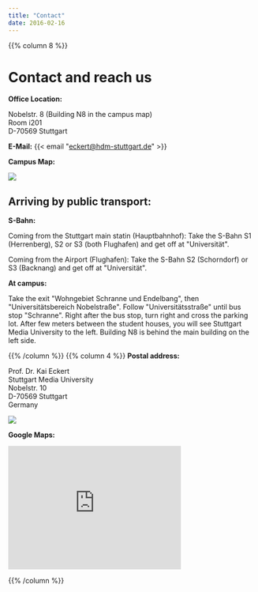 ```yaml
---
title: "Contact"
date: 2016-02-16
---
```

{{% column 8 %}}
# Contact and reach us
**Office Location:**

Nobelstr. 8 (Building N8 in the campus map)  
Room i201  
D-70569 Stuttgart

**E-Mail:**
{{< email "eckert@hdm-stuttgart.de" >}}

**Campus Map:**

![](/img/anfahrt_nobel.gif)

## Arriving by public transport:

**S-Bahn:**

Coming from the Stuttgart main statin (Hauptbahnhof): Take the S-Bahn S1 (Herrenberg), S2 or S3 (both Flughafen) and get off at "Universität".

Coming from the Airport (Flughafen): Take the S-Bahn S2 (Schorndorf) or S3 (Backnang) and get off at "Universität".

**At campus:**

Take the exit "Wohngebiet Schranne und Endelbang", then "Universitätsbereich Nobelstraße". Follow "Universitätsstraße" until bus stop "Schranne". Right after the bus stop, turn right and cross the parking lot. After few meters between the student houses, you will see Stuttgart Media University to the left. Building N8 is behind the main building on the left side.

{{% /column %}}
{{% column 4 %}}
**Postal address:**

Prof. Dr. Kai Eckert  
Stuttgart Media University  
Nobelstr. 10  
D-70569 Stuttgart  
Germany


![](/img/001_Neubau_frontansicht.jpg)

**Google Maps:**

<iframe src="https://www.google.com/maps/embed?pb=!1m18!1m12!1m3!1d1315.572522243845!2d9.100160314617604!3d48.74092603317183!2m3!1f0!2f0!3f0!3m2!1i1024!2i768!4f13.1!3m3!1m2!1s0x0%3A0x0!2zNDjCsDQ0JzI4LjIiTiA5wrAwNicwNi40IkU!5e0!3m2!1sde!2sde!4v1455651660295" width="350" height="250" frameborder="0" style="border:0" allowfullscreen></iframe>




{{% /column %}}
